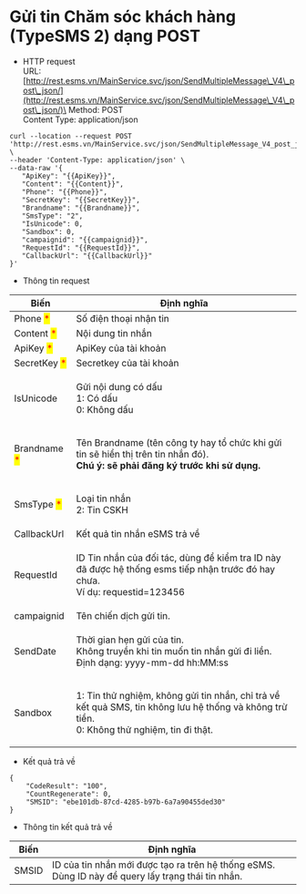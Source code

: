 # Gửi tin Chăm sóc khách hàng (TypeSMS 2) dạng POST

* HTTP request\
  URL: [http://rest.esms.vn/MainService.svc/json/SendMultipleMessage\_V4\_post\_json/](http://rest.esms.vn/MainService.svc/json/SendMultipleMessage\_V4\_post\_json/)\
  Method: POST\
  Content Type: application/json

```
curl --location --request POST 'http://rest.esms.vn/MainService.svc/json/SendMultipleMessage_V4_post_json/' \
--header 'Content-Type: application/json' \
--data-raw '{
   "ApiKey": "{{ApiKey}}",
   "Content": "{{Content}}",
   "Phone": "{{Phone}}",
   "SecretKey": "{{SecretKey}}",
   "Brandname": "{{Brandname}}",
   "SmsType": "2",
   "IsUnicode": 0,
   "Sandbox": 0,
   "campaignid": "{{campaignid}}",
   "RequestId": "{{RequestId}}",
   "CallbackUrl": "{{CallbackUrl}}"
}'
```

* Thông tin request

| Biến                                         | Định nghĩa                                                                                                                                              |
| -------------------------------------------- | ------------------------------------------------------------------------------------------------------------------------------------------------------- |
| Phone <mark style="color:red;">\*</mark>     | Số điện thoại nhận tin                                                                                                                                  |
| Content <mark style="color:red;">\*</mark>   | Nội dung tin nhắn                                                                                                                                       |
| ApiKey <mark style="color:red;">\*</mark>    | ApiKey của tài khoản                                                                                                                                    |
| SecretKey <mark style="color:red;">\*</mark> | Secretkey của tài khoản                                                                                                                                 |
| IsUnicode                                    | <p>Gửi nội dung có dấu<br>1: Có dấu<br>0: Không dấu</p>                                                                                                 |
| Brandname <mark style="color:red;">\*</mark> | <p>Tên Brandname (tên công ty hay tổ chức khi gửi tin sẽ hiển thị trên tin nhắn đó). <br><strong>Chú ý: sẽ phải đăng ký trước khi sử dụng.</strong></p> |
| SmsType <mark style="color:red;">\*</mark>   | <p>Loại tin nhắn<br>2: Tin CSKH</p>                                                                                                                     |
| CallbackUrl                                  | Kết quả tin nhắn eSMS trả về                                                                                                                            |
| RequestId                                    | <p>ID Tin nhắn của đối tác, dùng để kiểm tra ID này đã được hệ thống esms tiếp nhận trước đó hay chưa.<br>Ví dụ: requestid=123456</p>                   |
| campaignid                                   | Tên chiến dịch gửi tin.                                                                                                                                 |
| SendDate                                     | <p>Thời gian hẹn gửi của tin. <br>Không truyền khi tin muốn tin nhắn gửi đi liền.<br>Định dạng: yyyy-mm-dd hh:MM:ss</p>                                 |
| Sandbox                                      | <p>1: Tin thử nghiệm, không gửi tin nhắn, chỉ trả về kết quả SMS, tin không lưu hệ thống và không trừ tiền.<br>0: Không thử nghiệm, tin đi thật.</p>    |

* Kết quả trả về

```
{
    "CodeResult": "100",
    "CountRegenerate": 0,
    "SMSID": "ebe101db-87cd-4285-b97b-6a7a90455ded30"
}
```

* Thông tin kết quả trả về

| Biến  | Định nghĩa                                                                                        |
| ----- | ------------------------------------------------------------------------------------------------- |
| SMSID | ID của tin nhắn mới được tạo ra trên hệ thống eSMS. Dùng ID này để query lấy trạng thái tin nhắn. |
